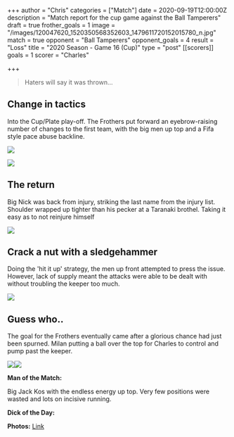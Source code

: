 +++
author = "Chris"
categories = ["Match"]
date = 2020-09-19T12:00:00Z
description = "Match report for the cup game against the Ball Tamperers"
draft = true
frother_goals = 1
image = "/images/120047620_1520350568352603_1479611720152015780_n.jpg"
match = true
opponent = "Ball Tamperers"
opponent_goals = 4
result = "Loss"
title = "2020 Season - Game 16 (Cup)"
type = "post"
[[scorers]]
goals = 1
scorer = "Charles"

+++
> Haters will say it was thrown...

## Change in tactics

Into the Cup/Plate play-off. The Frothers put forward an eyebrow-raising number of changes to the first team, with the big men up top and a Fifa style pace abuse backline.

![](/images/119922813_3167771753449108_5141607045116857200_o.jpg)

![](/images/119790055_3167770790115871_3336836213541212873_o.jpg)

## The return

Big Nick was back from injury, striking the last name from the injury list. Shoulder wrapped up tighter than his pecker at a Taranaki brothel. Taking it easy as to not reinjure himself

![](/images/120027062_3167768646782752_7505293585033864914_o.jpg)

## Crack a nut with a sledgehammer

Doing the 'hit it up' strategy, the men up front attempted to press the issue. However, lack of supply meant the attacks were able to be dealt with without troubling the keeper too much.

![](/images/119968508_3167767513449532_540122983410579113_o.jpg)

## Guess who..

The goal for the Frothers eventually came after a glorious chance had just been spurned. Milan putting a ball over the top for Charles to control and pump past the keeper.

![](/images/119991797_945972069239038_2725917641276013653_n.jpg)![](/images/119701671_2985808054979715_887024598102618231_n.jpg)

**Man of the Match:**

Big Jack Kos with the endless energy up top. Very few positions were wasted and lots on incisive running.

**Dick of the Day:**

**Photos:** [Link](https://www.facebook.com/NZSundayFootball/posts/3167773406782276)